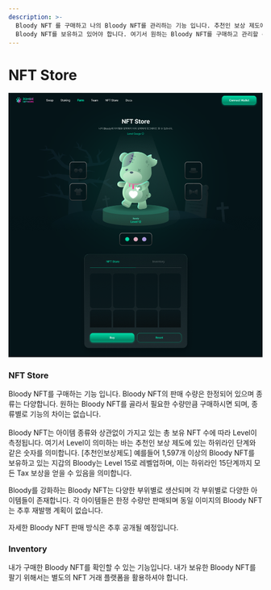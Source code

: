 ```yaml
---
description: >-
  Bloody NFT 를 구매하고 나의 Bloody NFT를 관리하는 기능 입니다. 추천인 보상 제도에 의해 하위라인의 보상을 받기 위해서
  Bloody NFT를 보유하고 있어야 합니다. 여기서 원하는 Bloody NFT를 구매하고 관리할 수 있습니다.
---
```


# NFT Store

![](<../.gitbook/assets/nft store.PNG>)

### NFT Store

Bloody NFT를 구매하는 기능 입니다. Bloody NFT의 판매 수량은 한정되어 있으며 종류는 다양합니다. 원하는 Bloody NFT를 골라서 필요한 수량만큼 구매하시면 되며, 종류별로 기능의 차이는 없습니다.\
\
Bloody NFT는 아이템 종류와 상관없이 가지고 있는 총 보유 NFT 수에 따라 Level이 측정됩니다. 여기서 Level이 의미하는 바는 추천인 보상 제도에 있는 하위라인 단계와 같은 숫자를 의미합니다. \[추천인보상제도] 예를들어 1,597개 이상의 Bloody NFT를 보유하고 있는 지갑의 Bloody는 Level 15로 레벨업하며, 이는 하위라인 15단계까지 모든 Tax 보상을 얻을 수 있음을 의미합니다.

Bloody를 강화하는 Bloody NFT는 다양한 부위별로 생산되며 각 부위별로 다양한 아이템들이 존재합니다. 각 아이템들은 한정 수량만 판매되며 동일 이미지의 Bloody NFT는 추후 재발행 계획이 없습니다.

자세한 Bloody NFT 판매 방식은 추후 공개될 예정입니다.&#x20;

### Inventory

내가 구매한 Bloody NFT를 확인할 수 있는 기능입니다. 내가 보유한 Bloody NFT를 팔기 위해서는 별도의 NFT 거래 플랫폼을 활용하셔야 합니다.
